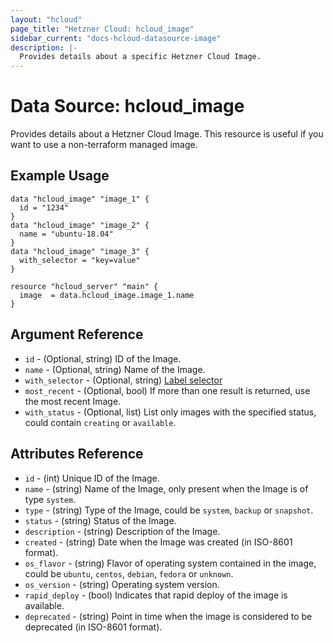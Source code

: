 ```yaml
---
layout: "hcloud"
page_title: "Hetzner Cloud: hcloud_image"
sidebar_current: "docs-hcloud-datasource-image"
description: |-
  Provides details about a specific Hetzner Cloud Image.
---
```

# Data Source: hcloud_image
Provides details about a Hetzner Cloud Image.
This resource is useful if you want to use a non-terraform managed image.
## Example Usage
```hcl
data "hcloud_image" "image_1" {
  id = "1234"
}
data "hcloud_image" "image_2" {
  name = "ubuntu-18.04"
}
data "hcloud_image" "image_3" {
  with_selector = "key=value"
}

resource "hcloud_server" "main" {
  image  = data.hcloud_image.image_1.name
}
```
## Argument Reference
- `id` - (Optional, string) ID of the Image.
- `name` - (Optional, string) Name of the Image.
- `with_selector` - (Optional, string) [Label selector](https://docs.hetzner.cloud/#overview-label-selector)
- `most_recent` - (Optional, bool) If more than one result is returned, use the most recent Image.
- `with_status` - (Optional, list) List only images with the specified status, could contain `creating` or `available`.

## Attributes Reference
- `id` - (int) Unique ID of the Image.
- `name` - (string) Name of the Image, only present when the Image is of type `system`.
- `type` - (string) Type of the Image, could be `system`, `backup` or `snapshot`.
- `status` - (string) Status of the Image.
- `description` - (string) Description of the Image.
- `created` - (string) Date when the Image was created (in ISO-8601 format).
- `os_flavor` - (string) Flavor of operating system contained in the image, could be `ubuntu`, `centos`, `debian`, `fedora` or `unknown`.
- `os_version` - (string) Operating system version.
- `rapid_deploy` - (bool) Indicates that rapid deploy of the image is available.
- `deprecated` - (string) Point in time when the image is considered to be deprecated (in ISO-8601 format).
